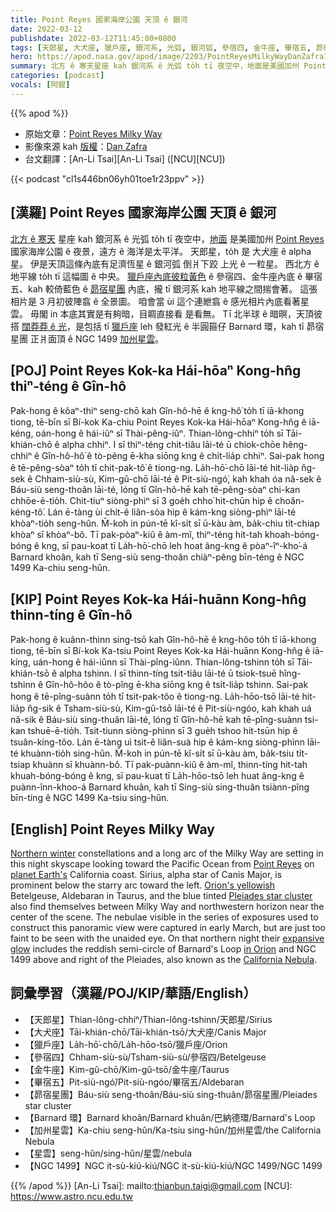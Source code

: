 ```yaml
---
title: Point Reyes 國家海岸公園 天頂 ê 銀河
date: 2022-03-12
publishdate: 2022-03-12T11:45:00+0800
tags: [天郎星, 大犬座, 獵戶座, 銀河系, 光弧, 銀河弧, 參宿四, 金牛座, 畢宿五, 昴宿星團, Barnard 環, NGC 1499, 星雲]
hero: https://apod.nasa.gov/apod/image/2203/PointReyesMilkyWayDanZafra1024.jpg
summary: 北方 ê 寒天星座 kah 銀河系 ê 光弧 to̍h tī 夜空中，地面是美國加州 Point Reyes 國家海岸公園 ê 夜景，遠方 ê 海洋是太平洋。
categories: [podcast]
vocals: [阿錕]
---
```


{{% apod %}}

- 原始文章：[Point Reyes Milky Way](https://apod.nasa.gov/apod/ap220312.html)
- 影像來源 kah [版權][copyright]：[Dan Zafra](https://capturetheatlas.com/)
- 台文翻譯：[An-Li Tsai][An-Li Tsai] ([NCU][NCU])

{{< podcast "cl1s446bn06yh01toe1r23ppv" >}}

## [漢羅] Point Reyes 國家海岸公園 天頂 ê 銀河
[北方 ê 寒天][Northern winter] 星座 kah 銀河系 ê 光弧 to̍h tī 夜空中，[地面][planet Earth's] 是美國加州 [Point Reyes][Point Reyes] 國家海岸公園 ê 夜景，遠方 ê 海洋是太平洋。
天郎星，to̍h 是 大犬座 ê alpha 星。
伊是天頂這條內底有足濟恆星 ê 銀河弧 倒爿下跤 上光 ê 一粒星。
西北方 ê 地平線 to̍h tī 這幅圖 ê 中央。
[獵戶座內底彼粒黃色][Orion's yellowish] ê 參宿四、金牛座內底 ê 畢宿五、kah 較倚藍色 ê [昴宿星團][Pleiades star cluster t] 內底，攏 tī 銀河系 kah 地平線之間揣會著。
這張相片是 3 月初彼陣翕 ê 全景圖。
咱會當 ùi 這个連紲翕 ê 感光相片內底看著星雲。
毋閣 in 本底其實是有夠暗，目睭直接看 是看無。
Tī 北半球 ê 暗暝，天頂彼搭 [闊莽莽 ê 光][expansive glow]，是包括 tī [獵戶座][in Orion] leh 發紅光 ê 半圓箍仔 Barnard 環，kah tī 昴宿星團 正爿面頂 ê NGC 1499 [加州星雲][California Nebula]。

## [POJ] Point Reyes Kok-ka Hái-hōaⁿ Kong-hn̂g thiⁿ-téng ê Gîn-hô
Pak-hong ê kôaⁿ-thiⁿ seng-chō kah Gîn-hô-hē ê kng-hô͘ to̍h tī iā-khong tiong, tē-bīn sī Bí-kok Ka-chiu Point Reyes Kok-ka Hái-hōaⁿ Kong-hn̂g ê iā-kéng, oán-hong ê hái-iûⁿ sī Thài-pêng-iûⁿ.
Thian-lông-chhiⁿ to̍h sī Tāi-khián-chō ê alpha chhiⁿ.
I sī thiⁿ-téng chit-tiâu lāi-té ū chiok-chōe hêng-chhiⁿ ê Gîn-hô-hô͘ ê tò-pêng ē-kha siōng kng ê chi̍t-lia̍p chhiⁿ.
Sai-pak hong ê tē-pêng-sòaⁿ to̍h tī chit-pak-tô͘ ê tiong-ng.
La̍h-hō͘-chō lāi-té hit-lia̍p n̂g-sek ê Chham-siù-sù, Kim-gû-chō lāi-té ê Pit-siù-ngó͘, kah khah óa nâ-sek ê Báu-siù seng-thoân lāi-té, lóng tī Gîn-hô-hē kah tē-pêng-sòaⁿ chi-kan chhōe-ē-tio̍h.
Chit-tiuⁿ siòng-phìⁿ sī 3 goe̍h chho͘ hit-chūn hip ê choân-kéng-tô͘.
Lán ē-tàng ùi chit-ê liân-sòa hip ê kám-kng siòng-phìⁿ lāi-té khòaⁿ-tio̍h seng-hûn.
M̄-koh in pún-tē kî-si̍t sī ū-kàu àm, ba̍k-chiu ti̍t-chiap khòaⁿ sī khòaⁿ-bô.
Tī pak-pòaⁿ-kiû ê àm-mî, thiⁿ-téng hit-tah khoah-bóng-bóng ê kng, sī pau-koat tī La̍h-hō͘-chō leh hoat âng-kng ê pòaⁿ-îⁿ-kho͘-á Barnard khoân, kah tī Seng-siù seng-thoân chiàⁿ-pêng bīn-téng ê NGC 1499 Ka-chiu seng-hûn.


## [KIP] Point Reyes Kok-ka Hái-huānn Kong-hn̂g thinn-tíng ê Gîn-hô
Pak-hong ê kuânn-thinn sing-tsō kah Gîn-hô-hē ê kng-hôo to̍h tī iā-khong tiong, tē-bīn sī Bí-kok Ka-tsiu Point Reyes Kok-ka Hái-huānn Kong-hn̂g ê iā-kíng, uán-hong ê hái-iûnn sī Thài-pîng-iûnn.
Thian-lông-tshinn to̍h sī Tāi-khián-tsō ê alpha tshinn.
I sī thinn-tíng tsit-tiâu lāi-té ū tsiok-tsuē hîng-tshinn ê Gîn-hô-hôo ê tò-pîng ē-kha siōng kng ê tsi̍t-lia̍p tshinn.
Sai-pak hong ê tē-pîng-suànn to̍h tī tsit-pak-tôo ê tiong-ng.
La̍h-hōo-tsō lāi-té hit-lia̍p n̂g-sik ê Tsham-siù-sù, Kim-gû-tsō lāi-té ê Pit-siù-ngóo, kah khah uá nâ-sik ê Báu-siù sing-thuân lāi-té, lóng tī Gîn-hô-hē kah tē-pîng-suànn tsi-kan tshuē-ē-tio̍h.
Tsit-tiunn siòng-phìnn sī 3 gue̍h tshoo hit-tsūn hip ê tsuân-kíng-tôo.
Lán ē-tàng uì tsit-ê liân-suà hip ê kám-kng siòng-phìnn lāi-té khuànn-tio̍h sing-hûn.
M̄-koh in pún-tē kî-si̍t sī ū-kàu àm, ba̍k-tsiu ti̍t-tsiap khuànn sī khuànn-bô.
Tī pak-puànn-kiû ê àm-mî, thinn-tíng hit-tah khuah-bóng-bóng ê kng, sī pau-kuat tī La̍h-hōo-tsō leh huat âng-kng ê puànn-înn-khoo-á Barnard khuân, kah tī Sing-siù sing-thuân tsiànn-pîng bīn-tíng ê NGC 1499 Ka-tsiu sing-hûn.


## [English] Point Reyes Milky Way

[Northern winter][Northern winter] constellations and a long arc of the Milky Way are setting in this night skyscape looking toward the Pacific Ocean from [Point Reyes][Point Reyes] on [planet Earth's][planet Earth's] California coast.
Sirius, alpha star of Canis Major, is prominent below the starry arc toward the left.
[Orion's yellowish][Orion's yellowish] Betelgeuse, Aldebaran in Taurus, and the blue tinted [Pleiades star cluster][Pleiades star cluster e] also find themselves between Milky Way and northwestern horizon near the center of the scene.
The nebulae visible in the series of exposures used to construct this panoramic view were captured in early March, but are just too faint to be seen with the unaided eye.
On that northern night their [expansive glow][expansive glow] includes the reddish semi-circle of Barnard's Loop [in Orion][in Orion] and NGC 1499 above and right of the Pleiades, also known as the [California Nebula][California Nebula].

## 詞彙學習（漢羅/POJ/KIP/華語/English）
- 【天郎星】Thian-lông-chhiⁿ/Thian-lông-tshinn/天郎星/Sirius
- 【大犬座】Tāi-khián-chō/Tāi-khián-tsō/大犬座/Canis Major
- 【獵戶座】La̍h-hō͘-chō/La̍h-hōo-tsō/獵戶座/Orion
- 【參宿四】Chham-siù-sù/Tsham-siù-sù/參宿四/Betelgeuse
- 【金牛座】Kim-gû-chō/Kim-gû-tsō/金牛座/Taurus
- 【畢宿五】Pit-siù-ngó͘/Pit-siù-ngóo/畢宿五/Aldebaran
- 【昴宿星團】Báu-siù seng-thoân/Báu-siù sing-thuân/昴宿星團/Pleiades star cluster
- 【Barnard 環】Barnard khoân/Barnard khuân/巴納德環/Barnard's Loop
- 【加州星雲】Ka-chiu seng-hûn/Ka-tsiu sing-hûn/加州星雲/the California Nebula
- 【星雲】seng-hûn/sing-hûn/星雲/nebula
- 【NGC 1499】NGC it-sù-kiú-kiú/NGC it-sù-kiú-kiú/NGC 1499/NGC 1499

{{% /apod %}}
[An-Li Tsai]: mailto:thianbun.taigi@gmail.com
[NCU]: https://www.astro.ncu.edu.tw

[copyright]: https://apod.nasa.gov/apod/fap/lib/about_apod.html#srapply

[Northern winter]:https://apod.nasa.gov/apod/ap200307.html
[Point Reyes]:https://epod.usra.edu/blog/2014/12/point-reyes-national-seashore.html
[planet Earth's]:https://earthobservatory.nasa.gov/images/90398/where-tectonic-plates-go-for-a-swim
[Orion's yellowish]:https://apod.nasa.gov/apod/ap150326.html
[Pleiades star cluster e]:https://apod.nasa.gov/apod/ap211124.html
[Pleiades star cluster t]:https://apod.tw/daily/20211124/
[expansive glow]:https://apod.nasa.gov/apod/ap090411.html
[in Orion]:https://apod.nasa.gov/apod/ap190821.html
[California Nebula]:https://apod.nasa.gov/apod/ap190823.html
